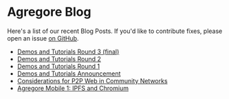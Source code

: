 # Agregore Blog

Here's a list of our recent Blog Posts.
If you'd like to contribute fixes, please open an issue [on GitHub](https://github.com/AgregoreWeb/website).

- [Demos and Tutorials Round 3 (final)](./2024/03/demos-and-tutorials-final-round)
- [Demos and Tutorials Round 2](./2023/12/demos-and-tutorials-second-round)
- [Demos and Tutorials Round 1](./2023/07/demos-and-tutorials-first-round)
- [Demos and Tutorials Announcement](./2023/01/demos-and-tutorials-announcement)
- [Considerations for P2P Web in Community Networks](./2022/09/considerations-for-p2p-web-community-networks)
- [Agregore Mobile 1: IPFS and Chromium](./2022/04/ipfs-with-chromium)
